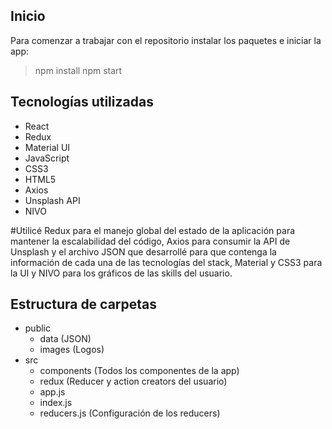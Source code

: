 ## Inicio
Para comenzar a trabajar con el repositorio instalar los paquetes e iniciar la app:
> npm install 
> npm start

## Tecnologías utilizadas

 - React
 - Redux
 - Material UI
 - JavaScript
 - CSS3
 - HTML5
 - Axios
 - Unsplash API
 - NIVO

#Utilicé Redux para el manejo global del estado de la aplicación para mantener la escalabilidad del código, Axios para consumir la API de Unsplash y el archivo JSON que desarrollé para que contenga la información de cada una de las tecnologías del stack, Material y CSS3 para la UI y NIVO para los gráficos de las skills del usuario.

## Estructura de carpetas

 - public
	 - data (JSON)
	- images (Logos)
 - src
	 - components (Todos los componentes de la app)
	 - redux (Reducer y action creators del usuario)
	 - app.js
	 - index.js
	 - reducers.js (Configuración de los reducers)
